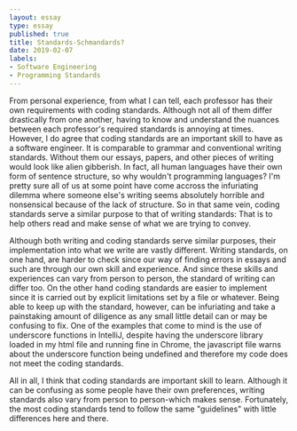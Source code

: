 ```yaml
---
layout: essay
type: essay
published: true
title: Standards-Schmandards?
date: 2019-02-07
labels:
- Software Engineering
- Programming Standards
---
```

From personal experience, from what I can tell, each professor has their own requirements with coding standards. Although not all of them differ drastically from one another, having to know and understand the nuances between each professor's required standards is annoying at times. However, I do agree that coding standards are an important skill to have as a software engineer. It is comparable to grammar and conventional writing standards. Without them our essays, papers, and other pieces of writing would look like alien gibberish. In fact, all human languages have their own form of sentence structure, so why wouldn't programming languages? I'm pretty sure all of us at some point have come accross the infuriating dilemma where someone else's writing seems absolutely horrible and nonsensical because of the lack of structure. So in that same vein, coding standards serve a similar purpose to that of writing standards: That is to help others read and make sense of what we are trying to convey.

Although both writing and coding standards serve similar purposes, their implementation into what we write are vastly different. Writing standards, on one hand, are harder to check since our way of finding errors in essays and such are through our own skill and experience. And since these skills and experiences can vary from person to person, the standard of writing can differ too. On the other hand coding standards are easier to implement since it is carried out by explicit limitations set by a file or whatever. Being able to keep up with the standard, however, can be infuriating and take a painstaking amount of diligence as any small little detail can or may be confusing to fix. One of the examples that come to mind is the use of underscore functions in IntelliJ, despite having the underscore library loaded in my html file and running fine in Chrome, the javascript file warns about the underscore function being undefined and therefore my code does not meet the coding standards.

All in all, I think that coding standards are important skill to learn. Although it can be confusing as some people have their own preferences, writing standards also vary from person to person-which makes sense. Fortunately, the most coding standards tend to follow the same "guidelines" with little differences here and there.




